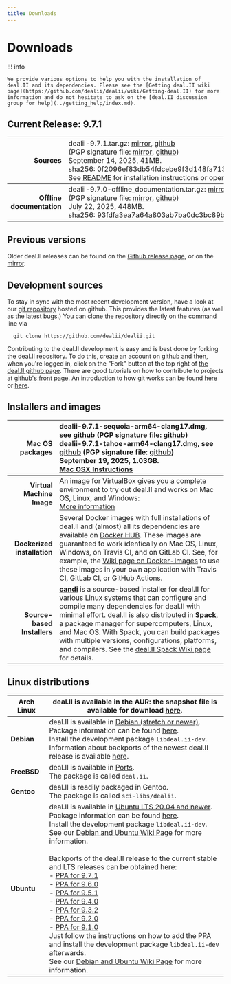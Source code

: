 ```yaml
---
title: Downloads
---
```


Downloads
======

!!! info

    We provide various options to help you with the installation of deal.II and its dependencies. Please see the [Getting deal.II wiki page](https://github.com/dealii/dealii/wiki/Getting-deal.II) for more information and do not hesitate to ask on the [deal.II discussion group for help](../getting_help/index.md).


Current Release: 9.7.1
----------------------

Sources |   <span style="font-weight:normal">dealii-9.7.1.tar.gz:  [mirror](/downloads/dealii-9.7.1.tar.gz), [github](https://github.com/dealii/dealii/releases/download/v9.7.1/dealii-9.7.1.tar.gz) <br> (PGP signature file: [mirror](/downloads/dealii-9.7.1.tar.gz.asc), [github](https://github.com/dealii/dealii/releases/download/v9.7.1/dealii-9.7.1.tar.gz.asc)) <br> September 14, 2025, 41MB. <br> sha256:&nbsp;0f2096ef83db54fdcebe9f3d148fa713f63f1c3f567941b53bcb4a1a8ea7de43<br> See [README](/9.7.0/readme.html) for installation instructions or open <code>doc/readme.html</code> after unpacking </span>|
-----------: |:-------------|
<strong>Offline documentation</strong>      | dealii-9.7.0-offline_documentation.tar.gz: [mirror](/downloads/dealii-9.7.0-offline_documentation.tar.gz), [github](https://github.com/dealii/dealii/releases/download/v9.7.0/dealii-9.7.0-offline_documentation.tar.gz) <br>  (PGP signature file: [mirror](/downloads/dealii-9.7.0-offline_documentation.tar.gz.asc), [github](https://github.com/dealii/dealii/releases/download/v9.7.0/dealii-9.7.0-offline_documentation.tar.gz.asc)) <br>   July 22, 2025, 448MB. <br> sha256:&nbsp;93fdfa3ea7a64a803ab7ba0dc3bc89b2708c5348ccb621d42d766e7fb67aa865 |

Previous versions
-----------------

  Older deal.II releases can be found on the
                <a href="https://github.com/dealii/dealii/releases">Github release page</a>,
                or on the
                <a href="/downloads/">mirror</a>.


Development sources
-------------------

 To stay in sync with the most recent development version,
                have a look at our
                <a href="https://github.com/dealii/dealii">git repository</a>
                hosted on github. This provides the latest features (as well
                as the latest bugs.)
                You can clone the repository directly on the command line via
```
  git clone https://github.com/dealii/dealii.git
```
 Contributing to the deal.II development is easy and is best done
                by forking the deal.II repository. To do this, create an account
                on github and then, when you're logged in, click on the "Fork"
                button at the top right
                of <a href="https://github.com/dealii/dealii">the deal.II github
                page</a>. There are good tutorials on how to contribute to
                projects at <a href="https://github.com/">github's front
                page</a>. An introduction to how git works can be found
                <a href="https://www.atlassian.com/git/tutorial">here</a>
        or <a href="https://marklodato.github.io/visual-git-guide/index-en.html">here</a>.
              </p>


Installers and images
---------------------

| **Mac OS packages**        |  dealii-9.7.1-sequoia-arm64-clang17.dmg, see [github](https://github.com/dealii/dealii/releases/download/v9.7.1/dealii-9.7.1-sequoia-arm64-clang17.dmg) (PGP signature file: [github](https://github.com/dealii/dealii/releases/download/v9.7.1/dealii-9.7.1-sequoia-arm64-clang17.dmg.asc)) <br> dealii-9.7.1-tahoe-arm64-clang17.dmg, see [github](https://github.com/dealii/dealii/releases/download/v9.7.1/dealii-9.7.1-tahoe-arm64-clang17.dmg) (PGP signature file: [github](https://github.com/dealii/dealii/releases/download/v9.7.1/dealii-9.7.1-tahoe-arm64-clang17.dmg.asc)) <br> September 19, 2025, 1.03GB.  <br>  [Mac OSX Instructions](https://github.com/dealii/dealii/wiki/MacOSX) |
-----------: |:-------------|
| **Virtual Machine Image**   | An image for VirtualBox gives you a complete environment to try out deal.II and works on Mac OS, Linux, and Windows:   <br> [More information](https://www.math.clemson.edu/~heister/dealvm/)                                                                                                                 |
| **Dockerized installation** | Several Docker images with full installations of deal.II and (almost) all its dependencies are available on [Docker HUB](https://hub.docker.com/r/dealii/dealii/).  These images are guaranteed to work identically on Mac OS, Linux, Windows, on Travis CI, and on GitLab CI.  See, for example, the [Wiki page on Docker-Images](https://github.com/dealii/dealii/wiki/Docker-Images) to use these images in your own application with Travis CI, GitLab CI, or GitHub Actions. |
| **Source-based Installers** | **[candi](https://github.com/dealii/candi)** is a source-based installer for deal.II for various Linux systems that can configure and compile many dependencies for deal.II with minimal effort.  deal.II is also distributed in **[Spack](https://spack.io/)**, a package manager for supercomputers, Linux, and Mac OS.  With Spack, you can build packages with multiple versions, configurations, platforms, and compilers.  See the [deal.II Spack Wiki page](https://github.com/dealii/dealii/wiki/deal.II-in-Spack) for details. |



Linux distributions
-----------------

| **Arch Linux**  | deal.II is available in the AUR: the snapshot file is available for download [here](https://aur.archlinux.org/packages/deal-ii/). |
|-----------------|-------------------------------------------------------------------------------------------------------------------------------|
| **Debian**      | deal.II is available in [Debian (stretch or newer)](https://www.debian.org/releases/testing/).<br>Package information can be found [here](https://packages.qa.debian.org/d/deal.ii.html).<br>Install the development package `libdeal.ii-dev`.<br>Information about backports of the newest deal.II release is available [here](https://backports.debian.org/). |
| **FreeBSD**     | deal.II is available in [Ports](https://www.freshports.org/math/deal.ii).<br>The package is called `deal.ii`. |
| **Gentoo**      | deal.II is readily packaged in Gentoo.<br>The package is called `sci-libs/dealii`. |
| **Ubuntu**      | deal.II is available in [Ubuntu LTS 20.04 and newer](http://releases.ubuntu.com/yakkety/).<br>Package information can be found [here](https://launchpad.net/ubuntu/+source/deal.ii).<br>Install the development package `libdeal.ii-dev`.<br>See our [Debian and Ubuntu Wiki Page](https://github.com/dealii/dealii/wiki/Debian-and-Ubuntu) for more information.<br><br>Backports of the deal.II release to the current stable and LTS releases can be obtained here:<br>- [PPA for 9.7.1](https://launchpad.net/~ginggs/+archive/ubuntu/deal.ii-9.7.1-backports)<br>- [PPA for 9.6.0](https://launchpad.net/~ginggs/+archive/ubuntu/deal.ii-9.6.0-backports)<br>- [PPA for 9.5.1](https://launchpad.net/~ginggs/+archive/ubuntu/deal.ii-9.5.1-backports)<br>- [PPA for 9.4.0](https://launchpad.net/~ginggs/+archive/ubuntu/deal.ii-9.4.0-backports)<br>- [PPA for 9.3.2](https://launchpad.net/~ginggs/+archive/ubuntu/deal.ii-9.3.2-backports)<br>- [PPA for 9.2.0](https://launchpad.net/~ginggs/+archive/ubuntu/deal.ii-9.2.0-backports)<br>- [PPA for 9.1.0](https://launchpad.net/~ginggs/+archive/ubuntu/deal.ii-backports)<br>Just follow the instructions on how to add the PPA and install the development package `libdeal.ii-dev` afterwards.<br>See our [Debian and Ubuntu Wiki Page](https://github.com/dealii/dealii/wiki/Debian-and-Ubuntu) for more information. |
